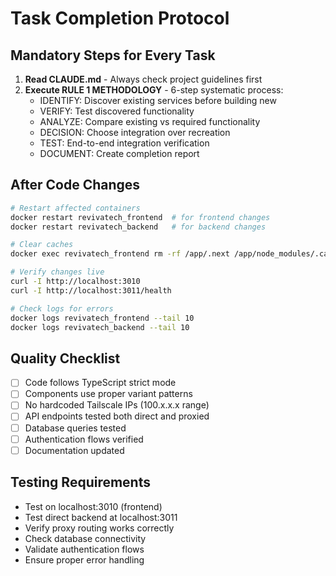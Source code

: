 # Task Completion Protocol

## Mandatory Steps for Every Task
1. **Read CLAUDE.md** - Always check project guidelines first
2. **Execute RULE 1 METHODOLOGY** - 6-step systematic process:
   - IDENTIFY: Discover existing services before building new
   - VERIFY: Test discovered functionality  
   - ANALYZE: Compare existing vs required functionality
   - DECISION: Choose integration over recreation
   - TEST: End-to-end integration verification
   - DOCUMENT: Create completion report

## After Code Changes
```bash
# Restart affected containers
docker restart revivatech_frontend  # for frontend changes
docker restart revivatech_backend   # for backend changes

# Clear caches
docker exec revivatech_frontend rm -rf /app/.next /app/node_modules/.cache

# Verify changes live
curl -I http://localhost:3010
curl -I http://localhost:3011/health

# Check logs for errors
docker logs revivatech_frontend --tail 10
docker logs revivatech_backend --tail 10
```

## Quality Checklist
- [ ] Code follows TypeScript strict mode
- [ ] Components use proper variant patterns  
- [ ] No hardcoded Tailscale IPs (100.x.x.x range)
- [ ] API endpoints tested both direct and proxied
- [ ] Database queries tested
- [ ] Authentication flows verified
- [ ] Documentation updated

## Testing Requirements
- Test on localhost:3010 (frontend)
- Test direct backend at localhost:3011
- Verify proxy routing works correctly
- Check database connectivity
- Validate authentication flows
- Ensure proper error handling